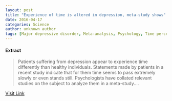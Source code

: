 ```yaml
---
layout: post
title: "Experience of time is altered in depression, meta-study shows"
date: 2016-04-17
categories: Science
author: unknown author
tags: [Major depressive disorder, Meta-analysis, Psychology, Time perception, Cognition, Science, Neuroscience, Behavioural sciences, Psychological concepts, Clinical psychology, Cognitive science, Emergence]
---
```





#### Extract
>Patients suffering from depression appear to experience time differently than healthy individuals. Statements made by patients in a recent study indicate that for them time seems to pass extremely slowly or even stands still. Psychologists have collated relevant studies on the subject to analyze them in a meta-study....



[Visit Link](http://feeds.sciencedaily.com/~r/sciencedaily/~3/1R8PjJFa_Jk/150311140933.htm)


